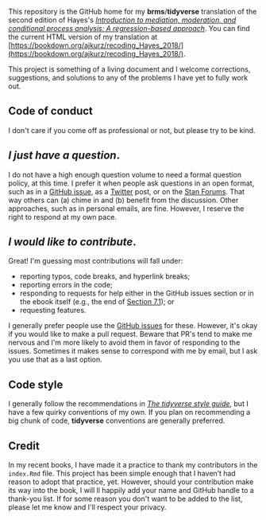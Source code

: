 This repository is the GitHub home for my **brms**/**tidyverse** translation of the second edition of Hayes's [*Introduction to mediation, moderation, and conditional process analysis: A regression-based approach*](https://www.guilford.com/books/Introduction-to-Mediation-Moderation-and-Conditional-Process-Analysis/Andrew-Hayes/9781462534654). You can find the current HTML version of my translation at [https://bookdown.org/ajkurz/recoding_Hayes_2018/](https://bookdown.org/ajkurz/recoding_Hayes_2018/).

This project is something of a living document and I welcome corrections, suggestions, and solutions to any of the problems I have yet to fully work out. 

## Code of conduct

I don't care if you come off as professional or not, but please try to be kind.

## *I just have a question*.

I do not have a high enough question volume to need a formal question policy, at this time. I prefer it when people ask questions in an open format, such as in a [GitHub issue]( https://github.com/ASKurz/recoding-Hayes-2018/issues), as a [Twitter](https://twitter.com/SolomonKurz) post, or on the [Stan Forums](https://discourse.mc-stan.org/c/interfaces/brms/36). That way others can (a) chime in and (b) benefit from the discussion. Other approaches, such as in personal emails, are fine. However, I reserve the right to respond at my own pace.

## *I would like to contribute*.

Great! I'm guessing most contributions will fall under:

* reporting typos, code breaks, and hyperlink breaks;
* reporting errors in the code;
* responding to requests for help either in the GitHub issues section or in the ebook itself (e.g., the end of [Section 7.1](https://bookdown.org/ajkurz/recoding_Hayes_2018/fundamentals-of-moderation-analysis.html#conditional-and-unconditional-effects)); or
* requesting features.

I generally prefer people use the [GitHub issues](https://github.com/ASKurz/recoding-Hayes-2018/issues) for these. However, it's okay if you would like to make a pull request. Beware that PR's tend to make me nervous and I'm more likely to avoid them in favor of responding to the issues. Sometimes it makes sense to correspond with me by email, but I ask you use that as a last option.

## Code style

I generally follow the recommendations in [*The tidyverse style guide*](https://style.tidyverse.org/), but I have a few quirky conventions of my own. If you plan on recommending a big chunk of code, **tidyverse** conventions are generally preferred.

## Credit

In my recent books, I have made it a practice to thank my contributors in the `index.Rmd` file. This project has been simple enough that I haven’t had reason to adopt that practice, yet. However, should your contribution make its way into the book, I will ll happily add your name and GitHub handle to a thank-you list. If for some reason you don't want to be added to the list, please let me know and I'll respect your privacy.
